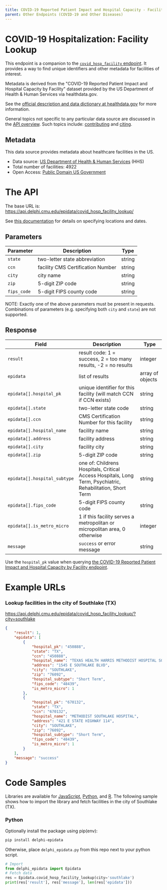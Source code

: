 ```yaml
---
title: COVID-19 Reported Patient Impact and Hospital Capacity - Facility lookup
parent: Other Endpoints (COVID-19 and Other Diseases)
---
```


# COVID-19 Hospitalization: Facility Lookup

This endpoint is a companion to the
[`covid_hosp_facility` endpoint](covid_hosp_facility.md). It provides a way to
find unique identifiers and other metadata for facilities of interest.

Metadata is derived from the "COVID-19 Reported Patient Impact and Hospital
Capacity by Facility" dataset provided by the US Department of Health & Human
Services via healthdata.gov.

See the
[official description and data dictionary at healthdata.gov](https://healthdata.gov/Hospital/COVID-19-Reported-Patient-Impact-and-Hospital-Capa/anag-cw7u)
for more information.

General topics not specific to any particular data source are discussed in the
[API overview](README.md). Such topics include:
[contributing](README.md#contributing) and [citing](README.md#citing).

## Metadata

This data source provides metadata about healthcare facilities in the US.
- Data source: [US Department of Health & Human Services](https://healthdata.gov/Hospital/COVID-19-Reported-Patient-Impact-and-Hospital-Capa/anag-cw7u) (HHS)
- Total number of facilities: 4922
- Open Access: [Public Domain US Government](https://www.usa.gov/government-works)

# The API

The base URL is: https://api.delphi.cmu.edu/epidata/covid_hosp_facility_lookup/

See [this documentation](README.md) for details on specifying locations and dates.

## Parameters

| Parameter   | Description                       | Type   |
|-------------|-----------------------------------|--------|
| `state`     | two-letter state abbreviation     | string |
| `ccn`       | facility CMS Certification Number | string |
| `city`      | city name                         | string |
| `zip`       | 5-digit ZIP code                  | string |
| `fips_code` | 5-digit FIPS county code          | string |

NOTE: Exactly one of the above parameters must be present in requests.
Combinations of parameters (e.g. specifying both `city` and `state`) are not
supported.

## Response

| Field | Description | Type |
| --- | --- | --- |
| `result` | result code: 1 = success, 2 = too many results, -2 = no results | integer |
| `epidata` | list of results | array of objects |
| `epidata[].hospital_pk` | unique identifier for this facility (will match CCN if CCN exists) | string |
| `epidata[].state` | two-letter state code | string |
| `epidata[].ccn` | CMS Certification Number for this facility | string |
| `epidata[].hospital_name` | facility name | string |
| `epidata[].address` | facility address | string |
| `epidata[].city` | facility city | string |
| `epidata[].zip` | 5-digit ZIP code | string |
| `epidata[].hospital_subtype` | one of: Childrens Hospitals, Critical Access Hospitals, Long Term, Psychiatric, Rehabilitation, Short Term  | string |
| `epidata[].fips_code` | 5-digit FIPS county code | string |
| `epidata[].is_metro_micro` | 1 if this facility serves a metropolitan or micropolitan area, 0 otherwise | integer |
| `message` | `success` or error message | string |

Use the `hospital_pk` value when querying
[the COVID-19 Reported Patient Impact and Hospital Capacity by Facility endpoint](covid_hosp_facility.md).

# Example URLs

### Lookup facilities in the city of Southlake (TX)
https://api.delphi.cmu.edu/epidata/covid_hosp_facility_lookup/?city=southlake

```json
{
    "result": 1,
    "epidata": [
        {
            "hospital_pk": "450888",
            "state": "TX",
            "ccn": "450888",
            "hospital_name": "TEXAS HEALTH HARRIS METHODIST HOSPITAL SOUTHLAKE",
            "address": "1545 E SOUTHLAKE BLVD",
            "city": "SOUTHLAKE",
            "zip": "76092",
            "hospital_subtype": "Short Term",
            "fips_code": "48439",
            "is_metro_micro": 1
        },
        {
            "hospital_pk": "670132",
            "state": "TX",
            "ccn": "670132",
            "hospital_name": "METHODIST SOUTHLAKE HOSPITAL",
            "address": "421 E STATE HIGHWAY 114",
            "city": "SOUTHLAKE",
            "zip": "76092",
            "hospital_subtype": "Short Term",
            "fips_code": "48439",
            "is_metro_micro": 1
        }
    ],
    "message": "success"
}
```


# Code Samples

Libraries are available for [JavaScript](https://github.com/cmu-delphi/delphi-epidata/blob/main/src/client/delphi_epidata.js), [Python](https://pypi.org/project/delphi-epidata/), and [R](https://github.com/cmu-delphi/delphi-epidata/blob/dev/src/client/delphi_epidata.R).
The following sample shows how to import the library and fetch facilities in
the city of Southlake (TX).

### Python

Optionally install the package using pip(env):
````bash
pip install delphi-epidata
````

Otherwise, place `delphi_epidata.py` from this repo next to your python script.

````python
# Import
from delphi_epidata import Epidata
# Fetch data
res = Epidata.covid_hosp_facility_lookup(city='southlake')
print(res['result'], res['message'], len(res['epidata']))
````

